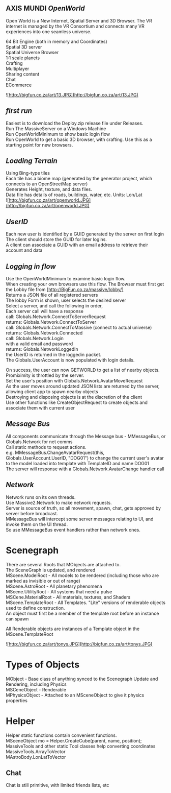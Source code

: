 ## AXIS MUNDI *OpenWorld*
Open World is a New Internet, Spatial Server and 3D Browser. The VR internet is managed by the VR Consortium and connects many VR experiences into one seamless universe.  

64 Bit Engine (both in memory and Coordinates)  
Spatial 3D server  
Spatial Universe Browser  
1:1 scale planets  
Crafting  
Multiplayer  
Sharing content  
Chat  
ECommerce  

![http://bigfun.co.za/art/13.JPG](http://bigfun.co.za/art/13.JPG)

## *first run*
Easiest is to download the Deploy.zip release file under Releases.  
Run The MassiveServer on a Windows Machine  
Run OpenWorldMinimum to show basic login flow  
Run OpenWorld to get a basic 3D browser, with crafting. Use this as a starting point for new browsers.  


## *Loading Terrain*
Using Bing-type tiles  
Each tile has a biome map (generated by the generator project, which connects to an OpenStreetMap server)  
Generates Height, texture, and data files.  
Data file has details of roads, buildings, water, etc. Units: Lon/Lat  
![http://bigfun.co.za/art/openworld.JPG](http://bigfun.co.za/art/openworld.JPG)
 
## *UserID*
Each new user is identified by a GUID generated by the server on first login  
The client should store the GUID for later logins.  
A client can associate a GUID with an email address to retrieve their account and data  

## *Logging in flow*
Use the OpenWorldMinimum to examine basic login flow.  
When creating your own browsers use this flow.
The Browser must first get the Lobby file from [http://BigFun.co.za/massive/lobby/]  
Returns a JSON file of all registered servers  
The lobby Form is shown, user selects the desired server  
Select a server, and call the following in order,  
Each server call will have a response  
call: Globals.Network.ConnectToServerRequest  
returns: Globals.Network.ConnectToServer  
call:		Globals.Network.ConnectToMassive (connect to actual universe)  
returns: Globals.Network.Connected  
call:			Globals.Network.Login  
with a valid email and password  
returns: Globals.NetworkLoggedIn  
the UserID is returned in the loggedin packet.  
The Globals.UserAccount is now populated with login details.  

On success, the user can now GETWORLD to get a list of nearby objects.  Promiximity is throttled by the server.  
Set the user's position with Globals.Network.AvatarMoveRequest  
As the user moves around updated JSON lists are returned by the server, allowing client app to spawn nearby objects  
Destroying and disposing objects is at the discretion of the client  
Use other functions like CreateObjectRequest to create objects and associate them with current user  

## *Message Bus*
All components communicate through the Message bus - MMessageBus, or Globals.Network for net comms  
Call static methods to request actions.  
e.g. MMessageBus.ChangeAvatarRequest(this, Globals.UserAccount.UserID, "DOG01") to change the current user's avatar  
to the model loaded into template with TemplateID and name DOG01  
The server will response with a Globals.Network.AvatarChange handler call  
  
## *Network*
Network runs on its own threads.  
Use Massive2.Network to make network requests.  
Server is source of truth, so all movement, spawn, chat, gets approved by server before broadcast.  
MMessageBus will intercept some server messages relating to UI, and invoke them on the UI thread.  
So use MMessageBus event handlers rather than network ones.  

# Scenegraph
There are several Roots that MObjects are attached to.  
The SceneGraph is updated, and rendered  
MScene.ModelRoot - All models to be rendered (including those who are marked as invisible or out of range)  
MScene.AstroRoot - All planetary phenomena  
MScene.UtilityRoot - All systems that need a pulse  
MSCene.MaterialRoot - All materials, textures, and Shaders  
MScene.TemplateRoot - All Templates. "Lite" versions of renderable objects used to define construction.  
            An object must first be a member of the template root before an instance can spawn  
  
All Renderable objects are instances of a Template object in the MScene.TemplateRoot  

![http://bigfun.co.za/art/tonys.JPG](http://bigfun.co.za/art/tonys.JPG)

# Types of Objects
MObject - Base class of anything synced to the Scenegraph Update and Rendering, including Physics  
MSCeneObject - Renderable  
MPhysicsObject - Attached to an MSceneObject to give it physics properties  

# Helper
Helper static functions contain convenient functions.  
MSceneObject mo = Helper.CreateCube(parent, name, position);  
MassiveTools and other static Tool classes help converting coordinates  
MassiveTools.ArrayToVector  
MAstroBody.LonLatToVector  

## Chat
Chat is still primitive, with limited friends lists, etc  
